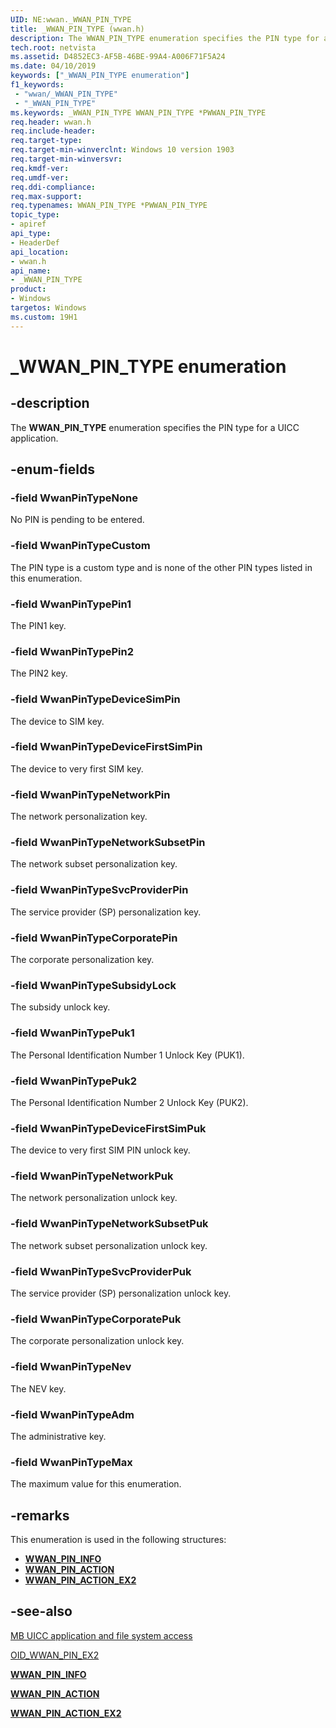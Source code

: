 ```yaml
---
UID: NE:wwan._WWAN_PIN_TYPE
title: _WWAN_PIN_TYPE (wwan.h)
description: The WWAN_PIN_TYPE enumeration specifies the PIN type for a UICC application.
tech.root: netvista
ms.assetid: D4852EC3-AF5B-46BE-99A4-A006F71F5A24
ms.date: 04/10/2019
keywords: ["_WWAN_PIN_TYPE enumeration"]
f1_keywords:
 - "wwan/_WWAN_PIN_TYPE"
 - "_WWAN_PIN_TYPE"
ms.keywords: _WWAN_PIN_TYPE WWAN_PIN_TYPE *PWWAN_PIN_TYPE 
req.header: wwan.h
req.include-header:
req.target-type:
req.target-min-winverclnt: Windows 10 version 1903
req.target-min-winversvr:
req.kmdf-ver:
req.umdf-ver:
req.ddi-compliance:
req.max-support:
req.typenames: WWAN_PIN_TYPE *PWWAN_PIN_TYPE
topic_type: 
- apiref
api_type: 
- HeaderDef
api_location: 
- wwan.h
api_name: 
- _WWAN_PIN_TYPE
product:
- Windows
targetos: Windows
ms.custom: 19H1
---
```


# _WWAN_PIN_TYPE enumeration

## -description

The **WWAN_PIN_TYPE** enumeration specifies the PIN type for a UICC application.

## -enum-fields

### -field WwanPinTypeNone

No PIN is pending to be entered.

### -field WwanPinTypeCustom

The PIN type is a custom type and is none of the other PIN types listed in this enumeration.

### -field WwanPinTypePin1

The PIN1 key.

### -field WwanPinTypePin2

The PIN2 key.

### -field WwanPinTypeDeviceSimPin

The device to SIM key.

### -field WwanPinTypeDeviceFirstSimPin

The device to very first SIM key.

### -field WwanPinTypeNetworkPin

The network personalization key.

### -field WwanPinTypeNetworkSubsetPin

The network subset personalization key.

### -field WwanPinTypeSvcProviderPin

The service provider (SP) personalization key.

### -field WwanPinTypeCorporatePin

The corporate personalization key.

### -field WwanPinTypeSubsidyLock

The subsidy unlock key.

### -field WwanPinTypePuk1

The Personal Identification Number 1 Unlock Key (PUK1).

### -field WwanPinTypePuk2

The Personal Identification Number 2 Unlock Key (PUK2).

### -field WwanPinTypeDeviceFirstSimPuk

The device to very first SIM PIN unlock key.

### -field WwanPinTypeNetworkPuk

The network personalization unlock key.

### -field WwanPinTypeNetworkSubsetPuk

The network subset personalization unlock key.

### -field WwanPinTypeSvcProviderPuk

The service provider (SP) personalization unlock key.

### -field WwanPinTypeCorporatePuk

The corporate personalization unlock key.

### -field WwanPinTypeNev

The NEV key.

### -field WwanPinTypeAdm

The administrative key.

### -field WwanPinTypeMax

The maximum value for this enumeration.

## -remarks

This enumeration is used in the following structures:

- [**WWAN_PIN_INFO**](../wwan/ns-wwan-_wwan_pin_info.md)
- [**WWAN_PIN_ACTION**](../wwan/ns-wwan-_wwan_pin_action.md)
- [**WWAN_PIN_ACTION_EX2**](../wwan/ns-wwan-_wwan_pin_action_ex2.md)

## -see-also

[MB UICC application and file system access](https://docs.microsoft.com/windows-hardware/drivers/network/mb-uicc-application-and-file-system-access)

[OID_WWAN_PIN_EX2](https://docs.microsoft.com/windows-hardware/drivers/network/oid-wwan-pin-ex2)

[**WWAN_PIN_INFO**](../wwan/ns-wwan-_wwan_pin_info.md)

[**WWAN_PIN_ACTION**](../wwan/ns-wwan-_wwan_pin_action.md)

[**WWAN_PIN_ACTION_EX2**](../wwan/ns-wwan-_wwan_pin_action_ex2.md)
